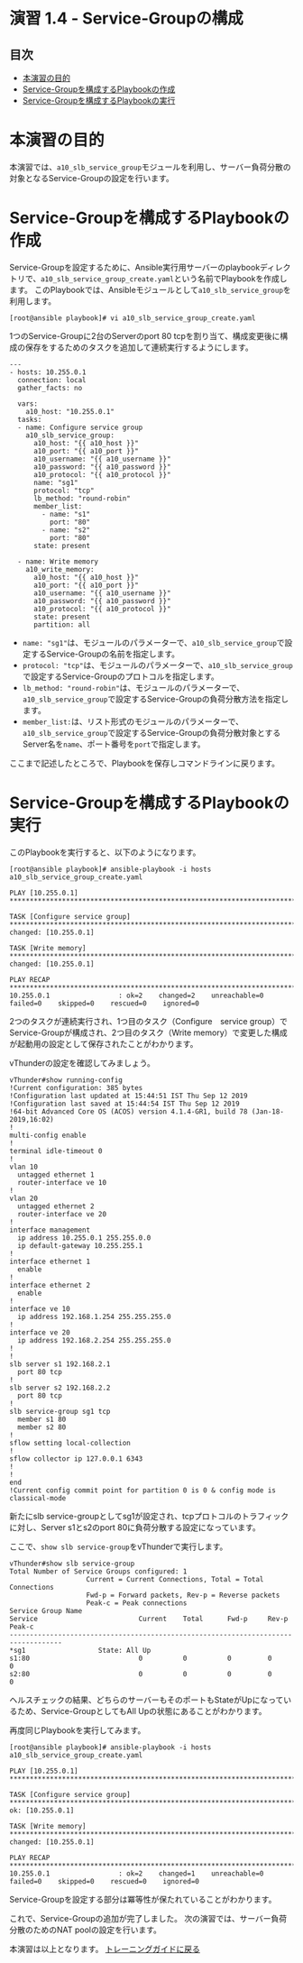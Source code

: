 # 演習 1.4 - Service-Groupの構成

## 目次

- [本演習の目的](#本演習の目的)
- [Service-Groupを構成するPlaybookの作成](#Service-Groupを構成するPlaybookの作成)
- [Service-Groupを構成するPlaybookの実行](#Service-Groupを構成するPlaybookの実行)

# 本演習の目的

本演習では、`a10_slb_service_group`モジュールを利用し、サーバー負荷分散の対象となるService-Groupの設定を行います。

# Service-Groupを構成するPlaybookの作成

Service-Groupを設定するために、Ansible実行用サーバーのplaybookディレクトリで、`a10_slb_service_group_create.yaml`という名前でPlaybookを作成します。
このPlaybookでは、Ansibleモジュールとして`a10_slb_service_group`を利用します。

```
[root@ansible playbook]# vi a10_slb_service_group_create.yaml
```

1つのService-Groupに2台のServerのport 80 tcpを割り当て、構成変更後に構成の保存をするためのタスクを追加して連続実行するようにします。

``` 
---
- hosts: 10.255.0.1
  connection: local
  gather_facts: no

  vars:
    a10_host: "10.255.0.1"
  tasks:
  - name: Configure service group
    a10_slb_service_group:
      a10_host: "{{ a10_host }}"
      a10_port: "{{ a10_port }}"
      a10_username: "{{ a10_username }}"
      a10_password: "{{ a10_password }}"
      a10_protocol: "{{ a10_protocol }}"
      name: "sg1"
      protocol: "tcp"
      lb_method: "round-robin"
      member_list:
        - name: "s1"
          port: "80"
        - name: "s2"
          port: "80"
      state: present

  - name: Write memory
    a10_write_memory:
      a10_host: "{{ a10_host }}"
      a10_port: "{{ a10_port }}"
      a10_username: "{{ a10_username }}"
      a10_password: "{{ a10_password }}"
      a10_protocol: "{{ a10_protocol }}"
      state: present
      partition: all
```

- `name: "sg1"`は、モジュールのパラメーターで、`a10_slb_service_group`で設定するService-Groupの名前を指定します。
- `protocol: "tcp"`は、モジュールのパラメーターで、`a10_slb_service_group`で設定するService-Groupのプロトコルを指定します。
- `lb_method: "round-robin"`は、モジュールのパラメーターで、`a10_slb_service_group`で設定するService-Groupの負荷分散方法を指定します。
- `member_list:`は、リスト形式のモジュールのパラメーターで、`a10_slb_service_group`で設定するService-Groupの負荷分散対象とするServer名を`name`、ポート番号を`port`で指定します。

ここまで記述したところで、Playbookを保存しコマンドラインに戻ります。

# Service-Groupを構成するPlaybookの実行

このPlaybookを実行すると、以下のようになります。

```
[root@ansible playbook]# ansible-playbook -i hosts a10_slb_service_group_create.yaml

PLAY [10.255.0.1] *********************************************************************************************************************************

TASK [Configure service group] ********************************************************************************************************************
changed: [10.255.0.1]

TASK [Write memory] *******************************************************************************************************************************
changed: [10.255.0.1]

PLAY RECAP ****************************************************************************************************************************************
10.255.0.1                 : ok=2    changed=2    unreachable=0    failed=0    skipped=0    rescued=0    ignored=0

```

2つのタスクが連続実行され、1つ目のタスク（Configure　service group）でService-Groupが構成され、2つ目のタスク（Write memory）で変更した構成が起動用の設定として保存されたことがわかります。

vThunderの設定を確認してみましょう。

```
vThunder#show running-config
!Current configuration: 385 bytes
!Configuration last updated at 15:44:51 IST Thu Sep 12 2019
!Configuration last saved at 15:44:54 IST Thu Sep 12 2019
!64-bit Advanced Core OS (ACOS) version 4.1.4-GR1, build 78 (Jan-18-2019,16:02)
!
multi-config enable
!
terminal idle-timeout 0
!
vlan 10
  untagged ethernet 1
  router-interface ve 10
!
vlan 20
  untagged ethernet 2
  router-interface ve 20
!
interface management
  ip address 10.255.0.1 255.255.0.0
  ip default-gateway 10.255.255.1
!
interface ethernet 1
  enable
!
interface ethernet 2
  enable
!
interface ve 10
  ip address 192.168.1.254 255.255.255.0
!
interface ve 20
  ip address 192.168.2.254 255.255.255.0
!
!
slb server s1 192.168.2.1
  port 80 tcp
!
slb server s2 192.168.2.2
  port 80 tcp
!
slb service-group sg1 tcp
  member s1 80
  member s2 80
!
sflow setting local-collection
!
sflow collector ip 127.0.0.1 6343
!
!
end
!Current config commit point for partition 0 is 0 & config mode is classical-mode
```

新たにslb service-groupとしてsg1が設定され、tcpプロトコルのトラフィックに対し、Server s1とs2のport 80に負荷分散する設定になっています。

ここで、`show slb service-group`をvThunderで実行します。

```
vThunder#show slb service-group
Total Number of Service Groups configured: 1
                   Current = Current Connections, Total = Total Connections
                   Fwd-p = Forward packets, Rev-p = Reverse packets
                   Peak-c = Peak connections
Service Group Name
Service                         Current    Total      Fwd-p     Rev-p     Peak-c
-----------------------------------------------------------------------------------
*sg1                  State: All Up
s1:80                           0          0          0         0         0
s2:80                           0          0          0         0         0
```

ヘルスチェックの結果、どちらのサーバーもそのポートもStateがUpになっているため、Service-GroupとしてもAll Upの状態にあることがわかります。

再度同じPlaybookを実行してみます。
```
[root@ansible playbook]# ansible-playbook -i hosts a10_slb_service_group_create.yaml

PLAY [10.255.0.1] *********************************************************************************************************************************

TASK [Configure service group] ********************************************************************************************************************
ok: [10.255.0.1]

TASK [Write memory] *******************************************************************************************************************************
changed: [10.255.0.1]

PLAY RECAP ****************************************************************************************************************************************
10.255.0.1                 : ok=2    changed=1    unreachable=0    failed=0    skipped=0    rescued=0    ignored=0

```

Service-Groupを設定する部分は冪等性が保たれていることがわかります。

これで、Service-Groupの追加が完了しました。
次の演習では、サーバー負荷分散のためのNAT poolの設定を行います。

本演習は以上となります。  [トレーニングガイドに戻る](../README.ja.md)
